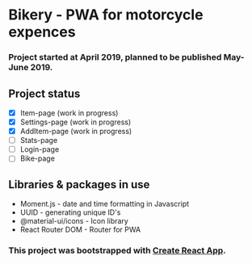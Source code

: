# Bikery - PWA for motorcycle expences

### Project started at April 2019, planned to be published May-June 2019.

## Project status
- [x] Item-page (work in progress)
- [x] Settings-page (work in progress)
- [x] AddItem-page (work in progress)
- [ ] Stats-page
- [ ] Login-page
- [ ] Bike-page

## Libraries & packages in use
- Moment.js - date and time formatting in Javascript
- UUID - generating unique ID's
- @material-ui/icons - Icon library
- React Router DOM - Router for PWA


### This project was bootstrapped with [Create React App](https://github.com/facebook/create-react-app).

